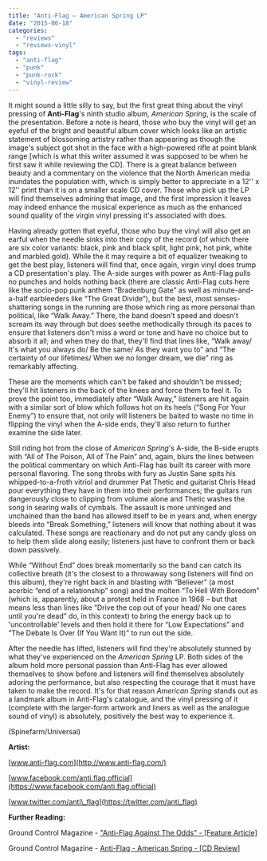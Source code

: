```yaml
---
title: "Anti-Flag – American Spring LP"
date: "2015-06-18"
categories: 
  - "reviews"
  - "reviews-vinyl"
tags: 
  - "anti-flag"
  - "punk"
  - "punk-rock"
  - "vinyl-review"
---
```


It might sound a little silly to say, but the first great thing about the vinyl pressing of **Anti-Flag**'s ninth studio album, _American Spring_, is the scale of the presentation. Before a note is heard, those who buy the vinyl will get an eyeful of the bright and beautiful album cover which looks like an artistic statement of blossoming artistry rather than appearing as though the image's subject got shot in the face with a high-powered rifle at point blank range \[which is what this writer assumed it was supposed to be when he first saw it while reviewing the CD\]. There is a great balance between beauty and a commentary on the violence that the North American media inundates the population with, which is simply better to appreciate in a 12'' x 12'' print than it is on a smaller scale CD cover. Those who pick up the LP will find themselves admiring that image, and the first impression it leaves may indeed enhance the musical experience as much as the enhanced sound quality of the virgin vinyl pressing it's associated with does.

Having already gotten that eyeful, those who buy the vinyl will also get an earful when the needle sinks into their copy of the record (of which there are six color variants: black, pink and black split, light pink, hot pink, white and marbled gold). While the it may require a bit of equalizer tweaking to get the best play, listeners will find that, once again, virgin vinyl does trump a CD presentation's play. The A-side surges with power as Anti-Flag pulls no punches and holds nothing back (there are classic Anti-Flag cuts here like the socio-pop punk anthem “Bradenburg Gate” as well as minute-and-a-half earbleeders like “The Great Divide”), but the best, most senses-shattering songs in the running are those which ring as more personal than political, like “Walk Away.” There, the band doesn't speed and doesn't scream its way through but does seethe methodically through its paces to ensure that listeners don't miss a word or tone and have no choice but to absorb it all; and when they do that, they'll find that lines like, “Walk away/ It's what you always do/ Be the same/ As they want you to” and “The certainty of our lifetimes/ When we no longer dream, we die” ring as remarkably affecting.

These are the moments which can't be faked and shouldn't be missed; they'll hit listeners in the back of the knees and force them to feel it. To prove the point too, immediately after “Walk Away,” listeners are hit again with a similar sort of blow which follows hot on its heels (“Song For Your Enemy”) to ensure that, not only will listeners be baited to waste no time in flipping the vinyl when the A-side ends, they'll also return to further examine the side later.

Still riding hot from the close of _American Spring_'s A-side, the B-side erupts with “All of The Poison, All of The Pain” and, again, blurs the lines between the political commentary on which Anti-Flag has built its career with more personal flavoring. The song throbs with fury as Justin Sane spits his whipped-to-a-froth vitriol and drummer Pat Thetic and guitarist Chris Head pour everything they have in them into their performances; the guitars run dangerously close to clipping from volume alone and Thetic washes the song in searing walls of cymbals. The assault is more unhinged and unchained than the band has allowed itself to be in years and, when energy bleeds into “Break Something,” listeners will know that nothing about it was calculated. These songs are reactionary and do not put any candy gloss on to help them slide along easily; listeners just have to confront them or back down passively.

While “Without End” does break momentarily so the band can catch its collective breath (it's the closest to a throwaway song listeners will find on this album), they're right back in and blasting with “Believer” (a most acerbic “end of a relationship” song) and the molten “To Hell With Boredom” (which is, apparently, about a protest held in France in 1968 – but that means less than lines like “Drive the cop out of your head/ No one cares until you're dead” do, in this context) to bring the energy back up to 'uncontrollable' levels and then hold it there for “Low Expectations” and “The Debate Is Over (If You Want It)” to run out the side.

After the needle has lifted, listeners will find they're absolutely stunned by what they've experienced on the _American Spring_ LP. Both sides of the album hold more personal passion than Anti-Flag has ever allowed themselves to show before and listeners will find themselves absolutely adoring the performance, but also respecting the courage that it must have taken to make the record. It's for that reason _American Spring_ stands out as a landmark album in Anti-Flag's catalogue, and the vinyl pressing of it (complete with the larger-form artwork and liners as well as the analogue sound of vinyl) is absolutely, positively the best way to experience it.

(Spinefarm/Universal)

**Artist:**

[www.anti-flag.com](http://www.anti-flag.com/)

[www.facebook.com/anti.flag.official](https://www.facebook.com/anti.flag.official)

[www.twitter.com/anti\_flag](https://twitter.com/anti_flag)

**Further Reading:**

Ground Control Magazine - ["Anti-Flag Against The Odds" - \[Feature Article\]](http://groundcontrolmag.com/detail/1/4201)

Ground Control Magazine - [Anti-Flag - American Spring - \[CD Review\]](http://groundcontrolmag.com/detail/3/4164/1/)

